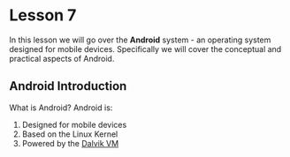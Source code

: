 # Lesson 7

In this lesson we will go over the **Android** system - an operating system designed for mobile devices. Specifically we will cover the conceptual and practical aspects of Android.

## Android Introduction

What is Android? Android is:

1. Designed for mobile devices
2. Based on the Linux Kernel
3. Powered by the [Dalvik VM](<https://en.wikipedia.org/wiki/Dalvik_(software)>)
